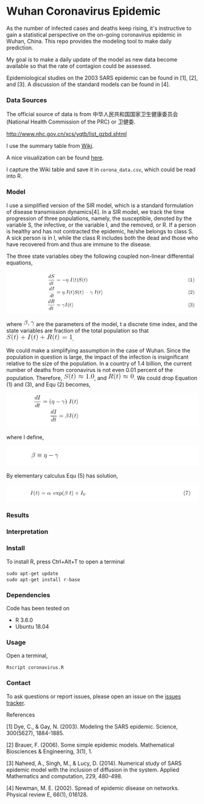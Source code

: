 # Wuhan Coronavirus Epidemic
As the number of infected cases and deaths keep rising, it's instructive to gain a statistical perspective on the on-going coronavirus epidemic in Wuhan, China. This repo provides the modeling tool to make daily prediction. 

My goal is to make a daily update of the model as new data become available so that the rate of contagion could be assessed. 

Epidemiological studies on the 2003 SARS epidemic can be found in [1], [2], and [3]. A discussion of the standard models can be found in [4].


### Data Sources
The official source of data is from 中华人民共和国国家卫生健康委员会 (National Health Commission of the PRC) or 卫健委.

http://www.nhc.gov.cn/xcs/yqtb/list_gzbd.shtml

I use the summary table from [Wiki](https://en.wikipedia.org/wiki/Timeline_of_the_2019%E2%80%9320_Wuhan_coronavirus_outbreak).

A nice visualization can be found [here](https://gisanddata.maps.arcgis.com/apps/opsdashboard/index.html#/bda7594740fd40299423467b48e9ecf6).

I capture the Wiki table and save it in `corona_data.csv`, which could be read into R. 


### Model

I use a simplified version of the SIR model, which is a standard formulation of disease transmission dynamics[4]. In a SIR model, we track the time progression of three populations, namely, the susceptible, denoted by the variable S, the infective, or the variable I, and the removed, or R. If a person is healthy and has not contracted the epidemic, he/she belongs to class S. A sick person is in I, while the class R includes both the dead and those who have recovered from and thus are immune to the disease.

The three state variables obey the following coupled non-linear differential equations,

![equ1_3](Img/equ1-3.png)

where ![beta_gamma](Img/beta_gamma.gif) are the parameters of the model, t a discrete time index, and the state variables are fraction of the total population so that ![sum_1](Img/sum_to_1.gif).

We could make a simplifying assumption in the case of Wuhan. Since the population in question is large, the impact of the infection is insignificant relative to the size of the population. In a country of 1.4 billion, the current number of deaths from coronavirus is not even 0.01 percent of the population. Therefore, ![S_near_1](Img/S_near_1.gif), and ![R_near_0](Img/R_near_0.gif). We could drop Equation (1) and (3), and Equ (2) becomes,

![equ4_5](Img/equ4-5-prev.png)

where I define,

![equ6](Img/beta.png)

By elementary calculus Equ (5) has solution,

![solution](Img/solving_I.png)






### Results



### Interpretation


### Install
To install R, press Ctrl+Alt+T to open a terminal

    sudo apt-get update 
    sudo apt-get install r-base



### Dependencies
Code has been tested on 
* R 3.6.0
* Ubuntu 18.04 


### Usage
Open a terminal, 

    Rscript coronavirus.R


### Contact
To ask questions or report issues, please open an issue on the [issues tracker](https://github.com/htso/Wuhan/issues).


References

[1] Dye, C., & Gay, N. (2003). Modeling the SARS epidemic. Science, 300(5627), 1884-1885.

[2] Brauer, F. (2006). Some simple epidemic models. Mathematical Biosciences & Engineering, 3(1), 1.

[3] Naheed, A., Singh, M., & Lucy, D. (2014). Numerical study of SARS epidemic model with the inclusion of diffusion in the system. Applied Mathematics and computation, 229, 480-498.

[4] Newman, M. E. (2002). Spread of epidemic disease on networks. Physical review E, 66(1), 016128.


